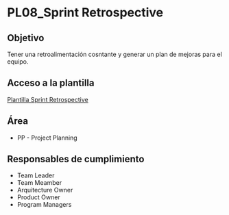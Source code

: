 # PL08_Sprint Retrospective

## Objetivo
Tener una retroalimentación cosntante y generar un plan de mejoras para el equipo.

## Acceso a la plantilla 
[Plantilla Sprint Retrospective](https://docs.google.com/document/d/1QKJ10uABCsILBJTcm9cmQVukmNAGnxa2v_k0Xw7h_u8/edit?usp=sharing)

## Área
* PP - Project Planning 

## Responsables de cumplimiento
* Team Leader
* Team Meamber
* Arquitecture Owner
* Product Owner
* Program Managers
